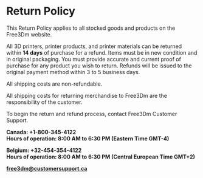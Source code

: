 ﻿# Return Policy
This Return Policy applies to all stocked goods and products on the Free3Dm website.

All 3D printers, printer products, and printer materials can be returned within **14 days** of purchase for a refund. Items must be in new condition and in original packaging. You must provide accurate and current proof of purchase for any product you wish to return. Refunds will be issued to the original payment method within 3 to 5 business days.

All shipping costs are non-refundable.

All shipping costs for returning merchandise to Free3Dm are the responsibility of the customer.

To begin the return and refund process, contact Free3Dm Customer Support.

**Canada: +1-800-345-4122  
Hours of operation: 8:00 AM to 6:30 PM (Eastern Time GMT-4)**

**Belgium: +32-454-354-4122  
Hours of operation: 8:00 AM to 6:30 PM (Central European Time GMT+2)**

[**free3dm@customersupport.ca**](mailto:free3dm@customersupport.ca)
